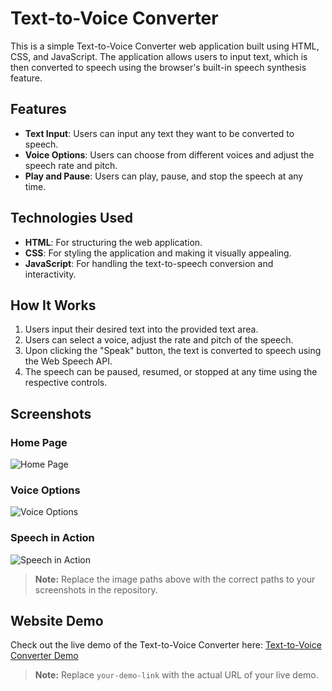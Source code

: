 # Text-to-Voice Converter

This is a simple Text-to-Voice Converter web application built using HTML, CSS, and JavaScript. The application allows users to input text, which is then converted to speech using the browser's built-in speech synthesis feature.

## Features

- **Text Input**: Users can input any text they want to be converted to speech.
- **Voice Options**: Users can choose from different voices and adjust the speech rate and pitch.
- **Play and Pause**: Users can play, pause, and stop the speech at any time.

## Technologies Used

- **HTML**: For structuring the web application.
- **CSS**: For styling the application and making it visually appealing.
- **JavaScript**: For handling the text-to-speech conversion and interactivity.

## How It Works

1. Users input their desired text into the provided text area.
2. Users can select a voice, adjust the rate and pitch of the speech.
3. Upon clicking the "Speak" button, the text is converted to speech using the Web Speech API.
4. The speech can be paused, resumed, or stopped at any time using the respective controls.

## Screenshots

### Home Page
![Home Page](screenshots/home-page.png)

### Voice Options
![Voice Options](screenshots/voice-options.png)

### Speech in Action
![Speech in Action](screenshots/speech-in-action.png)

> **Note:** Replace the image paths above with the correct paths to your screenshots in the repository.

## Website Demo

Check out the live demo of the Text-to-Voice Converter here: [Text-to-Voice Converter Demo](your-demo-link)

> **Note:** Replace `your-demo-link` with the actual URL of your live demo.

